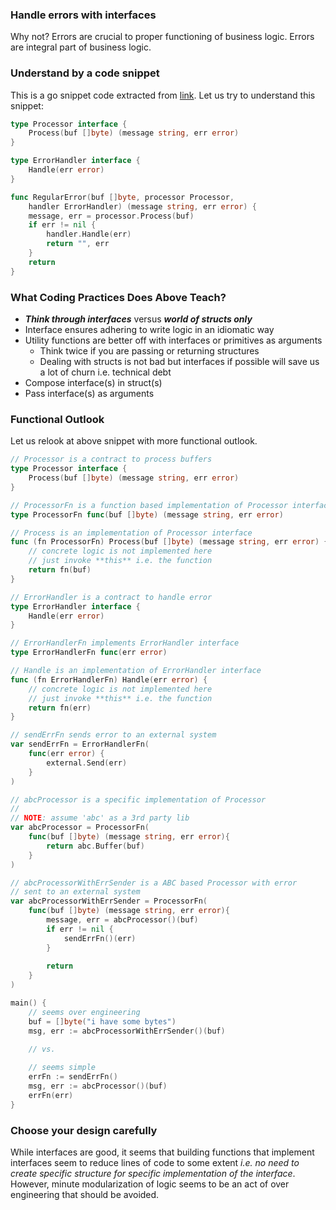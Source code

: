 ### Handle errors with interfaces
Why not? Errors are crucial to proper functioning of business logic. Errors are integral part of business logic.

### Understand by a code snippet
This is a go snippet code extracted from [link](http://redhat-crypto.gitlab.io/defensive-coding-guide/#chap-Defensive_Coding-Go). Let us try to understand this snippet:

```go
type Processor interface {
	Process(buf []byte) (message string, err error)
}

type ErrorHandler interface {
	Handle(err error)
}

func RegularError(buf []byte, processor Processor,
	handler ErrorHandler) (message string, err error) {
	message, err = processor.Process(buf)
	if err != nil {
		handler.Handle(err)
		return "", err
	}
	return
}
```

### What Coding Practices Does Above Teach?
- _**Think through interfaces**_ versus _**world of structs only**_
- Interface ensures adhering to write logic in an idiomatic way
- Utility functions are better off with interfaces or primitives as arguments
  - Think twice if you are passing or returning structures
  - Dealing with structs is not bad but interfaces if possible will save us a lot of churn i.e. technical debt
- Compose interface(s) in struct(s)
- Pass interface(s) as arguments

### Functional Outlook
Let us relook at above snippet with more functional outlook.

```go
// Processor is a contract to process buffers
type Processor interface {
	Process(buf []byte) (message string, err error)
}

// ProcessorFn is a function based implementation of Processor interface
type ProcessorFn func(buf []byte) (message string, err error)

// Process is an implementation of Processor interface
func (fn ProcessorFn) Process(buf []byte) (message string, err error) {
	// concrete logic is not implemented here
	// just invoke **this** i.e. the function
	return fn(buf)
}

// ErrorHandler is a contract to handle error
type ErrorHandler interface {
	Handle(err error)
}

// ErrorHandlerFn implements ErrorHandler interface
type ErrorHandlerFn func(err error)

// Handle is an implementation of ErrorHandler interface
func (fn ErrorHandlerFn) Handle(err error) {
	// concrete logic is not implemented here
	// just invoke **this** i.e. the function
	return fn(err)
}

// sendErrFn sends error to an external system
var sendErrFn = ErrorHandlerFn(
	func(err error) {
		external.Send(err)
	}
)

// abcProcessor is a specific implementation of Processor
//
// NOTE: assume 'abc' as a 3rd party lib
var abcProcessor = ProcessorFn(
	func(buf []byte) (message string, err error){
		return abc.Buffer(buf)
	}
)

// abcProcessorWithErrSender is a ABC based Processor with error 
// sent to an external system
var abcProcessorWithErrSender = ProcessorFn(
	func(buf []byte) (message string, err error){
		message, err = abcProcessor()(buf)
		if err != nil {
			sendErrFn()(err)
		}
		
		return
	}
)

main() {
	// seems over engineering
	buf = []byte("i have some bytes")
	msg, err := abcProcessorWithErrSender()(buf)
	
	// vs.

	// seems simple
	errFn := sendErrFn()
	msg, err := abcProcessor()(buf)
	errFn(err)
}
```

### Choose your design carefully
While interfaces are good, it seems that building functions that implement interfaces seem to reduce lines of code to some
extent _i.e. no need to create specific structure for specific implementation of the interface_. However, minute 
modularization of logic seems to be an act of over engineering that should be avoided.
